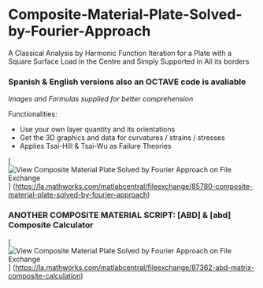# Composite-Material-Plate-Solved-by-Fourier-Approach
A Classical Analysis by Harmonic Function Iteration for a Plate with a Square Surface Load in the Centre and Simply Supported in All its borders

### Spanish & English versions also an OCTAVE code is avaliable
*Images and Formulas supplied for better comprehension*

Functionalities:
* Use your own layer quantity and its orientations
* Get the 3D graphics and data for curvatures / strains / stresses
* Applies Tsai-Hill & Tsai-Wu as Failure Theories

[![View Composite Material Plate Solved by Fourier Approach on File Exchange](https://www.mathworks.com/matlabcentral/images/matlab-file-exchange.svg)]
(https://la.mathworks.com/matlabcentral/fileexchange/85780-composite-material-plate-solved-by-fourier-approach)

### ANOTHER COMPOSITE MATERIAL SCRIPT: [ABD] & [abd] Composite Calculator
 
[![View Composite Material Plate Solved by Fourier Approach on File Exchange](https://www.mathworks.com/matlabcentral/images/matlab-file-exchange.svg)]
(https://la.mathworks.com/matlabcentral/fileexchange/87362-abd-matrix-composite-calculation)
